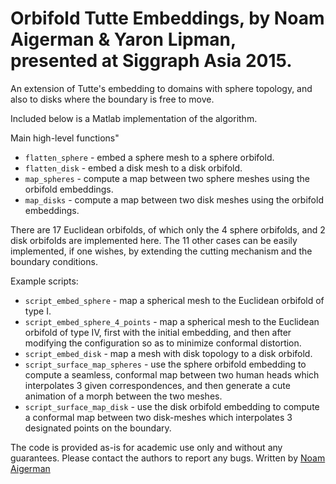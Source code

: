 # Orbifold Tutte Embeddings, by Noam Aigerman & Yaron Lipman, presented at Siggraph Asia 2015.

An extension of Tutte's embedding to domains with sphere topology, and also to disks where the boundary is free to move. 

Included below is a Matlab implementation of the algorithm. 

Main high-level functions"
- `flatten_sphere` - embed a sphere mesh to a sphere orbifold. 
- `flatten_disk` - embed a disk mesh to a disk orbifold. 
- `map_spheres` - compute a map between two sphere meshes using the orbifold embeddings.
- `map_disks` - compute a map between two disk meshes using the orbifold embeddings.

There are 17 Euclidean orbifolds, of which only the 4 sphere orbifolds, and 2 disk orbifolds are implemented here. The 11 other cases can be easily implemented, if one wishes, by extending the cutting mechanism and the boundary conditions.

Example scripts:
- `script_embed_sphere` - map a spherical mesh to the Euclidean orbifold of type I.
- `script_embed_sphere_4_points` - map a spherical mesh to the Euclidean orbifold of type IV, first with the initial embedding, and then after modifying the configuration so as to minimize conformal distortion.
- `script_embed_disk` - map a mesh with disk topology to a disk orbifold.
- `script_surface_map_spheres` - use the sphere orbifold embedding to compute a seamless, conformal map between two human heads which interpolates 3 given correspondences, and then generate a cute animation of a morph between the two meshes.
- `script_surface_map_disk` - use the disk orbifold embedding to compute a conformal map between two disk-meshes which interpolates 3 designated points on the boundary.

The code is provided as-is for academic use only and without any guarantees. Please contact the authors to report any bugs.
Written by [Noam Aigerman](http://www.wisdom.weizmann.ac.il/~noamaig/)

